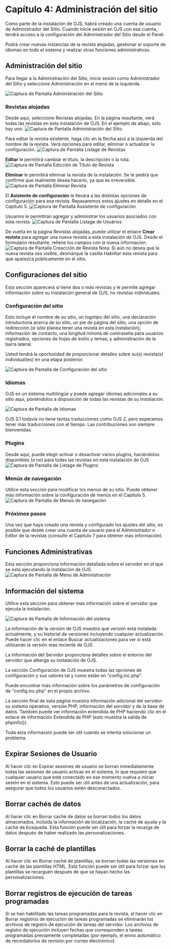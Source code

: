 # Capítulo 4: Administración del sitio

Como parte de la instalación de OJS, habrá creado una cuenta de usuario de Administrador del Sitio. Cuando inicie sesión en OJS con esa cuenta, tendrá acceso a la configuración del Administrador del Sitio desde el Panel.

Podrá crear nuevas instancias de la revista alojadas, gestionar el soporte de idiomas en todo el sistema y realizar otras funciones administrativas.

## Administración del sitio

Para llegar a la Administración del Sitio, inicie sesión como Administrador del Sitio y seleccione Administración en el menú de la izquierda.

![Captura de Pantalla Administración del Sítio](./assets/image168.png)


### Revistas alojadas

Desde aquí, seleccione Revistas alojadas. En la página resultante, verá todas las revistas en esta instalación de OJS. En el ejemplo de abajo, sólo hay uno.
![Captura de Pantalla Administración del Sítio](./assets/image24.png)

Para editar la revista existente, haga clic en la flecha azul a la izquierda del nombre de la revista. Verá opciones para editar, eliminar o actualizar la configuración.
![Captura de Pantalla Listage de Revistas](./assets/image155.png)

**Editar** le permitirá cambiar el título, la descripción o la ruta.
![Captura de Pantalla Edicción de Título de Revista](./assets/image10.png)

**Eliminar** le permitirá eliminar la revista de la instalación. Se le pedirá que confirme que realmente desea hacerlo, ya que es irreversible.
![Captura de Pantalla Eliminar Revista](./assets/image152.png)

El **Asistente de configuración** le llevará a las distintas opciones de configuración para esa revista. Repasaremos estos ajustes en detalle en el Capítulo 5.
![Captura de Pantalla  Assistente de configuración](./assets/image152.png)

Usuarios le permitirán agregar y administrar los usuarios asociados con esta revista.
![Captura de Pantalla  Listage de Usuários](./assets/image177.png)

De vuelta en la página Revistas alojadas, puede utilizar el enlace **Crear revista** para agregar una nueva revista a esta instalación de OJS. Desde el formulario resultante, rellene los campos con la nueva información.
![Captura de Pantalla Creacción de Revista](./assets/image49.png)
Nota: Si aún no desea que la nueva revista sea visible, desmarque la casilla Habilitar esta revista para que aparezca públicamente en el sitio.

## Configuraciones del sitio
Esta sección aparecerá si tiene dos o más revistas y le permite agregar información sobre su instalación general de OJS, no revistas individuales.

### Configuración del sitio
Esto incluye el nombre de su sitio, un logotipo del sitio, una declaración introductoria acerca de su sitio, un pie de página del sitio, una opción de redirección (si sólo planea tener una revista en esta instalación), información de contacto, una longitud mínima de contraseña para usuarios registrados, opciones de hojas de estilo y temas, y administración de la barra lateral.

Usted tendrá la oportunidad de proporcionar detalles sobre su(s) revista(s) individual(es) en una etapa posterior.

![Captura de Pantalla de Configuración del sitio](./assets/image11.png)

### Idiomas
OJS es un sistema multilingüe y puede agregar idiomas adicionales a su sitio aquí, poniéndolos a disposición de todas las revistas de su instalación.

![Captura de Pantalla de Idiomas](./assets/image170.png)

OJS 3.1 todavía no tiene tantas traducciones como OJS 2, pero esperamos tener más traducciones con el tiempo. Las contribuciones son siempre bienvenidas.

### Plugins

Desde aquí, puede elegir activar o desactivar varios plugins, haciéndolos disponibles (o no) para todas las revistas en esta instalación de OJS
![Captura de Pantalla de Listage de Plugins](./assets/image8.png)

### Menús de navegación

Utilice esta sección para modificar los menús de su sitio. Puede obtener más información sobre la configuración de menús en el Capítulo 5.
![Captura de Pantalla de Menús de navegación](./assets/image108.png)

### Próximos pasos
Una vez que haya creado una revista y configurado los ajustes del sitio, es posible que desee crear una cuenta de usuario para el Administrador o Editor de la revistas (consulte el Capítulo 7 para obtener más información).

## Funciones Administrativas

Esta sección proporciona información detallada sobre el servidor en el que se está ejecutando la instalación de OJS.
![Captura de Pantalla de Menú de Administración](./assets/image93.png)

## Información del sistema
Utilice esta sección para obtener más información sobre el servidor que ejecuta la instalación.

![Captura de Pantalla de Información del sistema](./assets/image75.png)

La información de la versión de OJS muestra qué versión está instalada actualmente, y su historial de versiones incluyendo cualquier actualización. Puede hacer clic en el enlace Buscar actualizaciones para ver si está utilizando la versión más reciente de OJS.

La Información del Servidor proporciona detalles sobre el entorno del servidor que alberga su instalación de OJS.

La sección Configuración de OJS muestra todas las opciones de configuración y sus valores tal y como están en “config.inc.php”.

Puede encontrar más información sobre los parámetros de configuración de "config.inc.php" en el propio archivo.

La sección final de esta página muestra información adicional del servidor: su sistema operativo, versión PHP, información del servidor y de la base de datos. También puede ver información extendida de PHP haciendo clic en el enlace de información Extendida de PHP (esto muestra la salida de phpinfo()).

Toda esta información puede ser útil cuando se intenta solucionar un problema.

## Expirar Sesiones de Usuario

Al hacer clic en Expirar sesiones de usuario se borran inmediatamente todas las sesiones de usuario activas en el sistema, lo que requiere que cualquier usuario que esté conectado en ese momento vuelva a iniciar sesión en el sistema. Esto puede ser útil antes de una actualización, para asegurar que todos los usuarios estén desconectados.

## Borrar cachés de datos
Al hacer clic en Borrar caché de datos se borran todos los datos almacenados, incluida la información de localización, la caché de ayuda y la caché de búsqueda. Esta función puede ser útil para forzar la recarga de datos después de haber realizado las personalizaciones.

## Borrar la caché de plantillas
Al hacer clic en Borrar caché de plantillas, se borran todas las versiones en caché de las plantillas HTML. Esta función puede ser útil para forzar que las plantillas se recarguen después de que se hayan hecho las personalizaciones.

## Borrar registros de ejecución de tareas programadas
Si se han habilitado las tareas programadas para la revista, al hacer clic en Borrar registros de ejecución de tareas programadas se eliminarán los archivos de registro de ejecución de tareas del servidor. Los archivos de registro de ejecución incluyen fechas que corresponden a tareas programadas previamente completadas (por ejemplo, el envío automático de recordatorios de revisión por correo electrónico).






